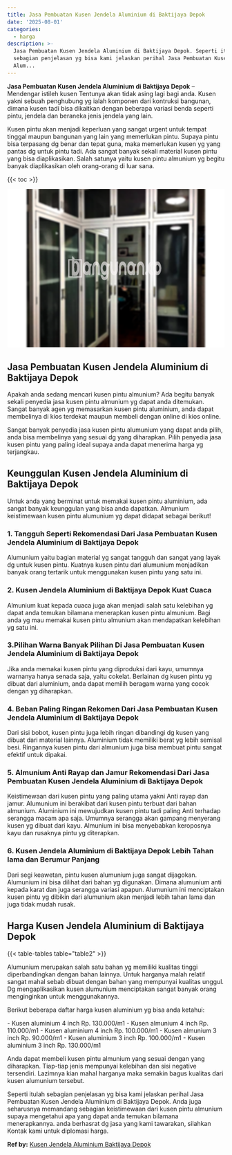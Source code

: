 ```yaml
---
title: Jasa Pembuatan Kusen Jendela Aluminium di Baktijaya Depok
date: '2025-08-01'
categories:
  - harga
description: >-
  Jasa Pembuatan Kusen Jendela Aluminium di Baktijaya Depok. Seperti itulah
  sebagian penjelasan yg bisa kami jelaskan perihal Jasa Pembuatan Kusen Jendela
  Alum...
---
```


**Jasa Pembuatan Kusen Jendela Aluminium di Baktijaya Depok** – Mendengar istileh kusen Tentunya akan tidak asing lagi bagi anda. Kusen yakni sebuah penghubung yg ialah komponen dari kontruksi bangunan, dimana kusen tadi bisa dikaitkan dengan beberapa variasi benda seperti pintu, jendela dan beraneka jenis jendela yang lain.

Kusen pintu akan menjadi keperluan yang sangat urgent untuk tempat tinggal maupun bangunan yang lain yang memerlukan pintu. Supaya pintu bisa terpasang dg benar dan tepat guna, maka memerlukan kusen yg yang pantas dg untuk pintu tadi. Ada sangat banyak sekali material kusen pintu yang bisa diaplikasikan. Salah satunya yaitu kusen pintu almunium yg begitu banyak diaplikasikan oleh orang-orang di luar sana.

{{< toc >}}

![Jasa Pembuatan Kusen Jendela Aluminium di Baktijaya Depok](/images/harga-kusen-jendela-alumunium-05.png)

## Jasa Pembuatan Kusen Jendela Aluminium di Baktijaya Depok

Apakah anda sedang mencari kusen pintu almunium? Ada begitu banyak sekali penyedia jasa kusen pintu almunium yg dapat anda ditemukan. Sangat banyak agen yg memasarkan kusen pintu aluminium, anda dapat membelinya di kios terdekat maupun membeli dengan online di kios online.

Sangat banyak penyedia jasa kusen pintu alumunium yang dapat anda pilih, anda bisa membelinya yang sesuai dg yang diharapkan. Pilih penyedia jasa kusen pintu yang paling ideal supaya anda dapat menerima harga yg terjangkau.

## Keunggulan Kusen Jendela Aluminium di Baktijaya Depok

Untuk anda yang berminat untuk memakai kusen pintu aluminium, ada sangat banyak keunggulan yang bisa anda dapatkan. Almunium keistimewaan kusen pintu alumunium yg dapat didapat sebagai berikut!

### 1\. Tangguh Seperti Rekomendasi Dari Jasa Pembuatan Kusen Jendela Aluminium di Baktijaya Depok

Alumunium yaitu bagian material yg sangat tangguh dan sangat yang layak dg untuk kusen pintu. Kuatnya kusen pintu dari alumunium menjadikan banyak orang tertarik untuk menggunakan kusen pintu yang satu ini.

### 2\. Kusen Jendela Aluminium di Baktijaya Depok Kuat Cuaca

Almunium kuat kepada cuaca juga akan menjadi salah satu kelebihan yg dapat anda temukan bilamana menerapkan kusen pintu almunium. Bagi anda yg mau memakai kusen pintu almunium akan mendapatkan kelebihan yg satu ini.

### 3.Pilihan Warna Banyak Pilihan Di Jasa Pembuatan Kusen Jendela Aluminium di Baktijaya Depok

Jika anda memakai kusen pintu yang diproduksi dari kayu, umumnya warnanya hanya senada saja, yaitu cokelat. Berlainan dg kusen pintu yg dibuat dari aluminium, anda dapat memilih beragam warna yang cocok dengan yg diharapkan.

### 4\. Beban Paling Ringan Rekomen Dari Jasa Pembuatan Kusen Jendela Aluminium di Baktijaya Depok

Dari sisi bobot, kusen pintu juga lebih ringan dibandingi dg kusen yang dibuat dari material lainnya. Aluminium tidak memiliki berat yg lebih semisal besi. Ringannya kusen pintu dari almunium juga bisa membuat pintu sangat efektif untuk dipakai.

### 5\. Almunium Anti Rayap dan Jamur Rekomendasi Dari Jasa Pembuatan Kusen Jendela Aluminium di Baktijaya Depok

Keistimewaan dari kusen pintu yang paling utama yakni Anti rayap dan jamur. Alumunium ini berakibat dari kusen pintu terbuat dari bahan almunium. Aluminium ini mewujudkan kusen pintu tadi paling Anti terhadap serangga macam apa saja. Umumnya serangga akan gampang menyerang kusen yg dibuat dari kayu. Almunium ini bisa menyebabkan keroposnya kayu dan rusaknya pintu yg diterapkan.

### 6\. Kusen Jendela Aluminium di Baktijaya Depok Lebih Tahan lama dan Berumur Panjang

Dari segi keawetan, pintu kusen alumunium juga sangat dijagokan. Alumunium ini bisa dilihat dari bahan yg digunakan. Dimana alumunium anti kepada karat dan juga serangga variasi apapun. Alumunium ini menciptakan kusen pintu yg dibikin dari alumunium akan menjadi lebih tahan lama dan juga tidak mudah rusak.

## Harga Kusen Jendela Aluminium di Baktijaya Depok

{{< table-tables table="table2" >}}

Alumunium merupakan salah satu bahan yg memiliki kualitas tinggi diperbandingkan dengan bahan lainnya. Untuk harganya malah relatif sangat mahal sebab dibuat dengan bahan yang mempunyai kualitas unggul. Dg mengaplikasikan kusen alumunium menciptakan sangat banyak orang menginginkan untuk menggunakannya.

Berikut beberapa daftar harga kusen aluminium yg bisa anda ketahui:

\- Kusen aluminium 4 inch Rp. 130.000/m1 - Kusen almunium 4 inch Rp. 110.000/m1 - Kusen aluminium 4 inch Rp. 100.000/m1 - Kusen almunium 3 inch Rp. 90.000/m1 - Kusen aluminium 3 inch Rp. 100.000/m1 - Kusen aluminium 3 inch Rp. 130.000/m1

Anda dapat membeli kusen pintu almunium yang sesuai dengan yang diharapkan. Tiap-tiap jenis mempunyai kelebihan dan sisi negative tersendiri. Lazimnya kian mahal harganya maka semakin bagus kualitas dari kusen alumunium tersebut.

Seperti itulah sebagian penjelasan yg bisa kami jelaskan perihal Jasa Pembuatan Kusen Jendela Aluminium di Baktijaya Depok. Anda juga seharusnya memandang sebagian keistimewaan dari kusen pintu almunium supaya mengetahui apa yang dapat anda temukan bilamana menerapkannya. anda berhasrat dg jasa yang kami tawarakan, silahkan Kontak kami untuk diplomasi harga.

**Ref by:** [Kusen Jendela Aluminium Baktijaya Depok](https://id.wikipedia.org/wiki/Kusen)
